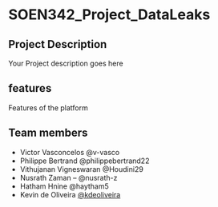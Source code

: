 # SOEN342_Project_DataLeaks

## Project Description
Your Project description goes here

## features
Features of the platform

## Team members
- Victor Vasconcelos @v-vasco
- Philippe Bertrand @philippebertrand22
- Vithujanan Vigneswaran @Houdini29
- Nusrath Zaman – @nusrath-z
- Hatham Hnine @haytham5
- Kevin de Oliveira [@kdeoliveira](https://github.com/kdeoliveira)
